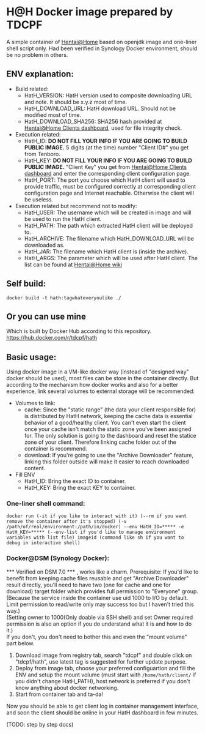 # H@H Docker image prepared by TDCPF
A simple container of [Hentai@Home](https://ehwiki.org/wiki/Hentai@Home) based on openjdk image and one-liner shell script only.
Had been verified in Synology Docker environment, should be no problem in others.


## ENV explanation:
- Build related:
  - HatH_VERSION: HatH version used to composite downloading URL and note. It should be x.y.z most of time.
  - HatH_DOWNLOAD_URL: HatH download URL. Should not be modified most of time.
  - HatH_DOWNLOAD_SHA256: SHA256 hash provided at [Hentai@Home Clients dashboard](https://e-hentai.org/hentaiathome.php), used for file integrity check.
- Execution related:
  - HatH_ID: **DO NOT FILL YOUR INFO IF YOU ARE GOING TO BUILD PUBLIC IMAGE.** 5 digits (at the time) number "Client ID#" you get from Tenboro.
  - HatH_KEY: **DO NOT FILL YOUR INFO IF YOU ARE GOING TO BUILD PUBLIC IMAGE.** "Client Key" you get from [Hentai@Home Clients dashboard](https://e-hentai.org/hentaiathome.php) and enter the corresponding client configuration page.
  - HatH_PORT: The port you choose which HatH client will used to provide traffic, must be configured correctly at corresponding client configuration page and Internet reachable. Otherwise the client will be useless.
- Execution related but recommend not to modify:
  - HatH_USER: The username which will be created in image and will be used to run the HatH client.
  - HatH_PATH: The path which extracted HatH client will be deployed to.
  - HatH_ARCHIVE: The filename which HatH_DOWNLOAD_URL will be downloaded as.
  - HatH_JAR: The filename which HatH client is (inside the archive).
  - HatH_ARGS: The parameter which will be used after HatH client. The list can be found at [Hentai@Home wiki](https://ehwiki.org/wiki/Hentai@Home#Software)


## Self build:
```
docker build -t hath:tagwhateveryoulike ./
```


## Or you can use mine  
Which is built by Docker Hub according to this repository.  
https://hub.docker.com/r/tdcpf/hath


## Basic usage:
Using docker image in a VM-like docker way (instead of "designed way" docker should be used), most files can be store in the container directly.
But according to the mechanism how docker works and also for a better experience, link several volumes to external storage will be recommended:
- Volumes to link:
  - cache: Since the "static range" (the data your client responsible for) is distributed by HatH network, keeping the cache data is essential behavior of a good/healthy client. You can't even start the client once your cache isn't match the static zone you've been assigned for. The only solution is going to the dashboard and reset the statice zone of your client. Therefore linking cache folder out of the container is recommend.
  - download: If you're going to use the "Archive Downloader" feature, linking this folder outside will make it easier to reach downloaded content.
- Fill ENV
  - HatH_ID: Bring the exact ID to container.
  - HatH_KEY: Bring the exact KEY to container.


### One-liner shell command:
```
docker run (-it if you like to interact with it) (--rm if you want remove the container after it's stopped) (-v /path/of/real/environment:/path/in/docker) --env HatH_ID=***** -e HatH_KEY=***** (--env-list if you'd like to manage environment variables with list file) imageid (command like sh if you want to debug in interactive shell)
```


### Docker@DSM (Synology Docker): 
*** Verified on DSM 7.0 *** , works like a charm.
Prerequisite:
If you'd like to benefit from keeping cache files reusable and get "Archive Downloader" result directly, you'll need to have two (one for cache and one for download) target folder which provides full permission to "Everyone" group.  
(Because the service inside the container use uid 1000 to I/O by default. Limit permission to read/write only may success too but I haven't tried this way.)  
(Setting owner to 1000(Only doable via SSH shell) and set Owner required permission is also an option if you do understand what it is and how to do it.)  
If you don't, you don't need to bother this and even the "mount volume" part below.

1. Download image from registry tab, search "tdcpf" and double click on "tdcpf/hath", use latest tag is suggested for further update purpose. 
2. Deploy from image tab, choose your preferred configuartion and fill the ENV and setup the mount volume (must start with `/home/hath/client/` if you didn't change HatH_PATH), host network is preferred if you don't know anything about docker networking.
3. Start from container tab and ta-da!

Now you should be able to get client log in container management interface, and soon the client should be online in your HatH dashboard in few minutes.

(TODO: step by step docs)
